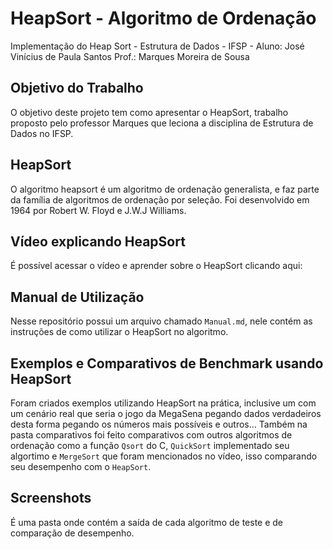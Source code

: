 # HeapSort - Algoritmo de Ordenação

Implementação do Heap Sort - Estrutura de Dados - IFSP - Aluno: José Vinícius de Paula Santos Prof.: Marques Moreira de Sousa

## Objetivo do Trabalho

O objetivo deste projeto tem como apresentar o HeapSort, trabalho proposto pelo professor Marques que leciona a disciplina de Estrutura de Dados no IFSP.

## HeapSort

O algoritmo heapsort é um algoritmo de ordenação generalista, e faz parte da família de algoritmos de ordenação por seleção. Foi desenvolvido em 1964 por Robert W. Floyd e J.W.J Williams.

## Vídeo explicando HeapSort

É possível acessar o vídeo e aprender sobre o HeapSort clicando aqui:

## Manual de Utilização

Nesse repositório possui um arquivo chamado `Manual.md`, nele contém as instruções de como utilizar o HeapSort no algoritmo.

## Exemplos e Comparativos de Benchmark usando HeapSort

Foram criados exemplos utilizando HeapSort na prática, inclusive um com um cenário real que seria o jogo da MegaSena pegando dados verdadeiros
desta forma pegando os números mais possíveis e outros... Também na pasta comparativos foi feito comparativos com outros algoritmos de ordenação
como a função `Qsort` do C, `QuickSort` implementado seu algortimo e `MergeSort` que foram mencionados no vídeo, isso comparando seu desempenho
com o `HeapSort`.

## Screenshots

É uma pasta onde contém a saída de cada algoritmo de teste e de comparação de desempenho.
